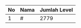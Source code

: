 | No | Nama            | Jumlah Level |
|----|-----------------|--------------|
| 1  | #    |    2779        |
